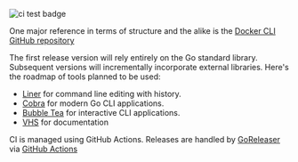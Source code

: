 ![ci test badge](https://github.com/iferdel/chile-economic-indexes-cli/actions/workflows/tests.yml/badge.svg?branch=main)

One major reference in terms of structure and the alike is the [Docker CLI GitHub repository](https://github.com/docker/cli)

The first release version will rely entirely on the Go standard library. Subsequent versions will incrementally incorporate external libraries.
Here's the roadmap of tools planned to be used:
- [Liner](https://github.com/peterh/liner) for command line editing with history.
- [Cobra](https://github.com/spf13/cobra) for modern Go CLI applications.
- [Bubble Tea](https://github.com/charmbracelet/bubbletea) for interactive CLI applications.
- [VHS](https://github.com/charmbracelet/vhs) for documentation


CI is managed using GitHub Actions. Releases are handled by [GoReleaser](https://github.com/goreleaser/goreleaser) via [GitHub Actions](https://goreleaser.com/ci/actions/)
